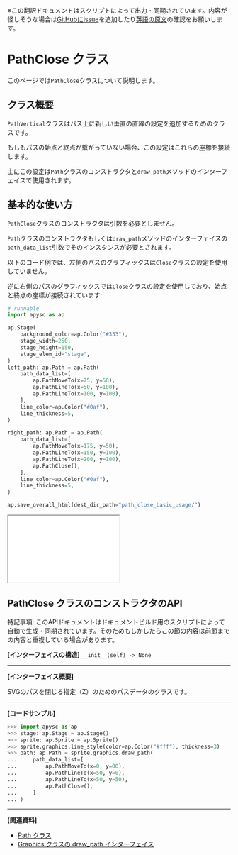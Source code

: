 <span class="inconspicuous-txt">※この翻訳ドキュメントはスクリプトによって出力・同期されています。内容が怪しそうな場合は<a href="https://github.com/simon-ritchie/apysc/issues" target="_blank">GitHubにissue</a>を追加したり[英語の原文](https://simon-ritchie.github.io/apysc/en/path_close.html)の確認をお願いします。</span>

# PathClose クラス

このページでは`PathClose`クラスについて説明します。

## クラス概要

`PathVertical`クラスはパス上に新しい垂直の直線の設定を追加するためのクラスです。

もしもパスの始点と終点が繋がっていない場合、この設定はこれらの座標を接続します。

主にこの設定は`Path`クラスのコンストラクタと`draw_path`メソッドのインターフェイスで使用されます。

## 基本的な使い方

`PathClose`クラスのコンストラクタは引数を必要としません。

`Path`クラスのコンストラクタもしくは`draw_path`メソッドのインターフェイスの`path_data_list`引数でそのインスタンスが必要とされます。

以下のコード例では、左側のパスのグラフィックスは`Close`クラスの設定を使用していません。

逆に右側のパスのグラフィックスでは`Close`クラスの設定を使用しており、始点と終点の座標が接続されています:

```py
# runnable
import apysc as ap

ap.Stage(
    background_color=ap.Color("#333"),
    stage_width=250,
    stage_height=150,
    stage_elem_id="stage",
)
left_path: ap.Path = ap.Path(
    path_data_list=[
        ap.PathMoveTo(x=75, y=50),
        ap.PathLineTo(x=50, y=100),
        ap.PathLineTo(x=100, y=100),
    ],
    line_color=ap.Color("#0af"),
    line_thickness=5,
)

right_path: ap.Path = ap.Path(
    path_data_list=[
        ap.PathMoveTo(x=175, y=50),
        ap.PathLineTo(x=150, y=100),
        ap.PathLineTo(x=200, y=100),
        ap.PathClose(),
    ],
    line_color=ap.Color("#0af"),
    line_thickness=5,
)

ap.save_overall_html(dest_dir_path="path_close_basic_usage/")
```

<iframe src="static/path_close_basic_usage/index.html" width="250" height="150"></iframe>

## PathClose クラスのコンストラクタのAPI

<span class="inconspicuous-txt">特記事項: このAPIドキュメントはドキュメントビルド用のスクリプトによって自動で生成・同期されています。そのためもしかしたらこの節の内容は前節までの内容と重複している場合があります。</span>

**[インターフェイスの構造]** `__init__(self) -> None`<hr>

**[インターフェイス概要]**

SVGのパスを閉じる指定（Z）のためのパスデータのクラスです。<hr>

**[コードサンプル]**

```py
>>> import apysc as ap
>>> stage: ap.Stage = ap.Stage()
>>> sprite: ap.Sprite = ap.Sprite()
>>> sprite.graphics.line_style(color=ap.Color("#fff"), thickness=3)
>>> path: ap.Path = sprite.graphics.draw_path(
...     path_data_list=[
...         ap.PathMoveTo(x=0, y=00),
...         ap.PathLineTo(x=50, y=0),
...         ap.PathLineTo(x=50, y=50),
...         ap.PathClose(),
...     ]
... )
```

<hr>

**[関連資料]**

- [Path クラス](https://simon-ritchie.github.io/apysc/jp/jp_path.html)
- [Graphics クラスの draw_path インターフェイス](https://simon-ritchie.github.io/apysc/jp/jp_graphics_draw_path.html)